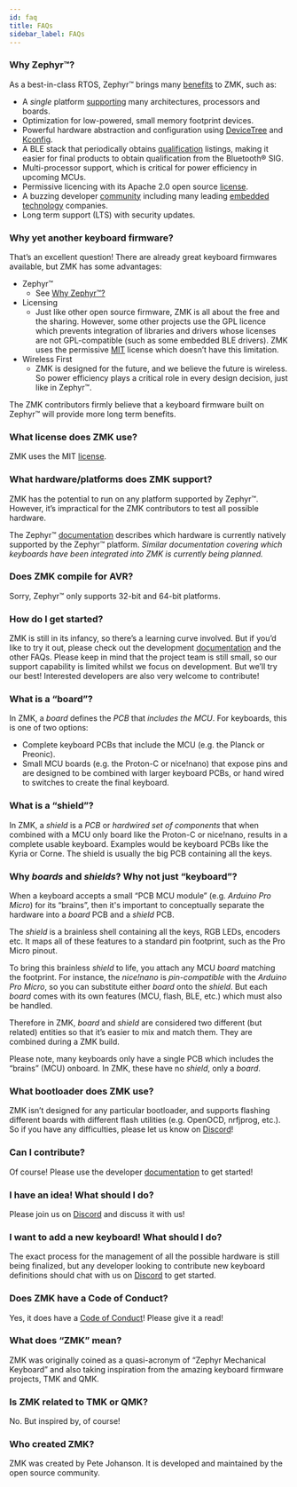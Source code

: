 ```yaml
---
id: faq
title: FAQs
sidebar_label: FAQs
---
```


### Why Zephyr™?

As a best-in-class RTOS, Zephyr™ brings many [benefits](https://www.zephyrproject.org/benefits) to ZMK, such as:
- A *single* platform [supporting](https://docs.zephyrproject.org/latest/boards) many architectures, processors and boards.
- Optimization for low-powered, small memory footprint devices.
- Powerful hardware abstraction and configuration using [DeviceTree](https://docs.zephyrproject.org/latest/guides/dts/index.html) and [Kconfig](https://docs.zephyrproject.org/latest/guides/kconfig/index.html).
- A BLE stack that periodically obtains [qualification](https://docs.zephyrproject.org/latest/guides/bluetooth/bluetooth-qual.html) listings, making it easier for final products to obtain qualification from the Bluetooth® SIG.
- Multi-processor support, which is critical for power efficiency in upcoming MCUs.
- Permissive licencing with its Apache 2.0 open source [license](https://www.apache.org/licenses/LICENSE-2.0).
- A buzzing developer [community](https://github.com/zephyrproject-rtos/zephyr) including many leading [embedded technology](https://www.zephyrproject.org/project-members) companies.
- Long term support (LTS) with security updates.

### Why yet another keyboard firmware?

That’s an excellent question!  There are already great keyboard firmwares available, but ZMK has some advantages:

- Zephyr™
  - See [Why Zephyr™?](#why-zephyr)
- Licensing
  - Just like other open source firmware, ZMK is all about the free and the sharing.  However, some other projects use the GPL licence which prevents integration of libraries and drivers whose licenses are not GPL-compatible (such as some embedded BLE drivers).  ZMK uses the permissive [MIT](https://github.com/zmkfirmware/zmk/blob/master/LICENSE) license which doesn’t have this limitation.
- Wireless First
  - ZMK is designed for the future, and we believe the future is wireless.  So power efficiency plays a critical role in every design decision, just like in Zephyr™.

The ZMK contributors firmly believe that a keyboard firmware built on Zephyr™ will provide more long term benefits.

### What license does ZMK use?

ZMK uses the MIT [license](https://github.com/zmkfirmware/zmk/blob/master/LICENSE).

### What hardware/platforms does ZMK support?

ZMK has the potential to run on any platform supported by Zephyr™.  However, it’s impractical for the ZMK contributors to test all possible hardware.

The Zephyr™ [documentation](https://docs.zephyrproject.org/latest/boards/index.html) describes which hardware is currently natively supported by the Zephyr™ platform.  *Similar documentation covering which keyboards have been integrated into ZMK is currently being planned.*

### Does ZMK compile for AVR?

Sorry, Zephyr™ only supports 32-bit and 64-bit platforms.

### How do I get started?

ZMK is still in its infancy, so there’s a learning curve involved.  But if you’d like to try it out, please check out the development [documentation](/docs) and the other FAQs.  Please keep in mind that the project team is still small, so our support capability is limited whilst we focus on development.  But we’ll try our best!  Interested developers are also very welcome to contribute!

### What is a “board”?

In ZMK, a *board* defines the *PCB* that *includes the MCU*.
For keyboards, this is one of two options:
- Complete keyboard PCBs that include the MCU (e.g. the Planck or Preonic).
- Small MCU boards (e.g. the Proton-C or nice!nano) that expose pins and are designed to be combined with larger keyboard PCBs, or hand wired to switches to create the final keyboard.

### What is a “shield”?

In ZMK, a *shield* is a *PCB* or *hardwired set of components* that when combined with a MCU only board like the Proton-C or nice!nano, results in a complete usable keyboard. Examples would be keyboard PCBs like the Kyria or Corne.  The shield is usually the big PCB containing all the keys.

### Why *boards* and *shields*?  Why not just “keyboard”?

When a keyboard accepts a small “PCB MCU module” (e.g. *Arduino Pro Micro*) for its “brains”, then it's important to conceptually separate the hardware into a *board* PCB and a *shield* PCB.

The *shield* is a brainless shell containing all the keys, RGB LEDs, encoders etc.  It maps all of these features to a standard pin footprint, such as the Pro Micro pinout.

To bring this brainless *shield* to life, you attach any MCU *board* matching the footprint.  For instance, the *nice!nano* is *pin-compatible* with the *Arduino Pro Micro*, so you can substitute either *board* onto the *shield*.  But each *board* comes with its own features (MCU, flash, BLE, etc.) which must also be handled.

Therefore in ZMK, *board* and *shield* are considered two different (but related) entities so that it’s easier to mix and match them.  They are combined during a ZMK build.

Please note, many keyboards only have a single PCB which includes the “brains” (MCU) onboard.  In ZMK, these have no *shield*, only a *board*.

### What bootloader does ZMK use?

ZMK isn’t designed for any particular bootloader, and supports flashing different boards with different flash utilities (e.g. OpenOCD, nrfjprog, etc.).  So if you have any difficulties, please let us know on  [Discord](https://discord.gg/VJnx9kr)!

### Can I contribute?

Of course!  Please use the developer [documentation](/docs) to get started!

### I have an idea!  What should I do?

Please join us on [Discord](https://discord.gg/VJnx9kr) and discuss it with us!

### I want to add a new keyboard!  What should I do?

The exact process for the management of all the possible hardware is still being finalized, but any developer looking to contribute new keyboard definitions should chat with us on [Discord](https://discord.gg/VJnx9kr) to get started.

### Does ZMK have a Code of Conduct?

Yes, it does have a [Code of Conduct](https://github.com/zmkfirmware/zmk/blob/master/CODE_OF_CONDUCT.md)!  Please give it a read!

### What does “ZMK” mean?

ZMK was originally coined as a quasi-acronym of “Zephyr Mechanical Keyboard” and also taking inspiration from the amazing keyboard firmware projects, TMK and QMK.

### Is ZMK related to TMK or QMK?

No.  But inspired by, of course!

### Who created ZMK?

ZMK was created by Pete Johanson.  It is developed and maintained by the open source community.